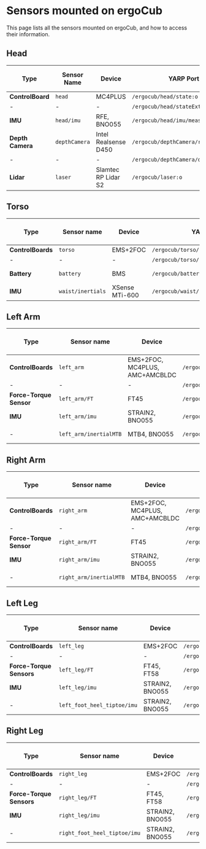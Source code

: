# Sensors mounted on ergoCub

This page lists all the sensors mounted on ergoCub, and how to access their information.

## Head

|Type |Sensor Name| Device | YARP Port | Data pattern | Publish rate (Hz) |
| --- | --- | --- | --- | --- | --- |
|**ControlBoard** | `head` | MC4PLUS | `/ergocub/head/state:o` | (joint_encoders) | 100 |
| - | - | - | `/ergocub/head/stateExt:o` | Defined in [stateExt.thrift](https://github.com/robotology/yarp/blob/master/src/libYARP_dev/src/idl/stateExt.thrift) | 100 |
|**IMU** | `head/imu` | RFE, BNO055 | `/ergocub/head/imu/measures:o` | Defined in  [multipleAnalogSensorsSerializations.thrift](https://github.com/robotology/yarp/blob/master/src/devices/messages/multipleAnalogSensorsMsgs/multipleAnalogSensorsSerializations.thrift) | 100 |
|**Depth Camera** | `depthCamera` | Intel Realsense D450 | `/ergocub/depthCamera/rgbImage:o` | ( (R channel)  (G channel)  (B channel) ) | 30 |
| - | - | - | `/ergocub/depthCamera/depthImage:o` | (depth_pixels_list) | 30 |
|**Lidar** | `laser` | Slamtec RP Lidar S2 | `/ergocub/laser:o` | Defined in [LaserScan2D.thrift](https://github.com/robotology/yarp/blob/master/src/libYARP_sig/src/idl/LaserScan2D.thrift#L15-L34) | 100 |

## Torso

|Type |Sensor name| Device | YARP Port |Data pattern | Publish Rate (Hz) |
| --- | --- | --- | --- | --- | --- |
|**ControlBoards** | `torso` | EMS+2FOC | `/ergocub/torso/state:o` | (joint_encoders) | 100|
| - | - | - | `/ergocub/torso/stateExt:o` | Defined in [stateExt.thrift](https://github.com/robotology/yarp/blob/master/src/libYARP_dev/src/idl/stateExt.thrift) | 100|
| **Battery** | `battery` | BMS | `/ergocub/battery` | (voltage current charge temperature status) | 1 |
| **IMU** | `waist/inertials` | XSense MTi-600 | `/ergocub/waist/inertials/measures:o` | Defined in  [multipleAnalogSensorsSerializations.thrift](https://github.com/robotology/yarp/blob/master/src/devices/messages/multipleAnalogSensorsMsgs/multipleAnalogSensorsSerializations.thrift) | 100 |

## Left Arm

|Type |Sensor name| Device | YARP Port |Data pattern | Publish Rate (Hz) |
| --- | --- | --- | --- | --- | --- |
|**ControlBoards** | `left_arm` | EMS+2FOC, MC4PLUS, AMC+AMCBLDC | `/ergocub/left_arm/state:o` | (joint_encoders) | 100|
| - | - | - | `/ergocub/left_arm/stateExt:o` | Defined in [stateExt.thrift](https://github.com/robotology/yarp/blob/master/src/libYARP_dev/src/idl/stateExt.thrift) | 100|
|**Force-Torque Sensor** | `left_arm/FT` | FT45 | `/ergocub/left_arm/FT/measures:o` | Defined in  [multipleAnalogSensorsSerializations.thrift](https://github.com/robotology/yarp/blob/master/src/devices/messages/multipleAnalogSensorsMsgs/multipleAnalogSensorsSerializations.thrift) |100|
|**IMU** | `left_arm/imu` | STRAIN2, BNO055 | `/ergocub/left_arm/imu/measures:o` | Defined in  [multipleAnalogSensorsSerializations.thrift](https://github.com/robotology/yarp/blob/master/src/devices/messages/multipleAnalogSensorsMsgs/multipleAnalogSensorsSerializations.thrift) | 100 |
| - | `left_arm/inertialMTB` | MTB4, BNO055 | `/ergocub/left_arm/inertialMTB/measures:o` | Defined in  [multipleAnalogSensorsSerializations.thrift](https://github.com/robotology/yarp/blob/master/src/devices/messages/multipleAnalogSensorsMsgs/multipleAnalogSensorsSerializations.thrift) | 100 |

## Right Arm

|Type |Sensor name| Device | YARP Port |Data pattern | Publish Rate (Hz) |
| --- | --- | --- | --- | --- | --- |
|**ControlBoards** | `right_arm` | EMS+2FOC, MC4PLUS, AMC+AMCBLDC | `/ergocub/right_arm/state:o` | (joint_encoders) | 100|
| - | - | - | `/ergocub/right_arm/stateExt:o` | Defined in [stateExt.thrift](https://github.com/robotology/yarp/blob/master/src/libYARP_dev/src/idl/stateExt.thrift) | 100|
|**Force-Torque Sensor** | `right_arm/FT` | FT45 | `/ergocub/right_arm/FT/measures:o` | Defined in  [multipleAnalogSensorsSerializations.thrift](https://github.com/robotology/yarp/blob/master/src/devices/messages/multipleAnalogSensorsMsgs/multipleAnalogSensorsSerializations.thrift) |100|
|**IMU** | `right_arm/imu` | STRAIN2, BNO055 | `/ergocub/right_arm/imu/measures:o` | Defined in  [multipleAnalogSensorsSerializations.thrift](https://github.com/robotology/yarp/blob/master/src/devices/messages/multipleAnalogSensorsMsgs/multipleAnalogSensorsSerializations.thrift) | 100 |
| - | `right_arm/inertialMTB` | MTB4, BNO055 | `/ergocub/right_arm/inertialMTB/measures:o` | Defined in  [multipleAnalogSensorsSerializations.thrift](https://github.com/robotology/yarp/blob/master/src/devices/messages/multipleAnalogSensorsMsgs/multipleAnalogSensorsSerializations.thrift) | 100 |

## Left Leg

|Type |Sensor name| Device | YARP Port |Data pattern | Publish Rate (Hz) |
| --- | --- | --- | --- | --- | --- |
|**ControlBoards** | `left_leg` | EMS+2FOC | `/ergocub/left_leg/state:o` | (joint_encoders) | 100|
| - | - | - | `/ergocub/left_leg/stateExt:o` | Defined in [stateExt.thrift](https://github.com/robotology/yarp/blob/master/src/libYARP_dev/src/idl/stateExt.thrift) | 100|
|**Force-Torque Sensors** | `left_leg/FT` | FT45, FT58 | `/ergocub/left_leg/FT/measures:o` | Defined in  [multipleAnalogSensorsSerializations.thrift](https://github.com/robotology/yarp/blob/master/src/devices/messages/multipleAnalogSensorsMsgs/multipleAnalogSensorsSerializations.thrift) |100|
|**IMU** | `left_leg/imu` | STRAIN2, BNO055 | `/ergocub/left_leg/imu/measures:o` | Defined in  [multipleAnalogSensorsSerializations.thrift](https://github.com/robotology/yarp/blob/master/src/devices/messages/multipleAnalogSensorsMsgs/multipleAnalogSensorsSerializations.thrift) | 100 |
| -  | `left_foot_heel_tiptoe/imu` | STRAIN2, BNO055 | `/ergocub/left_foot_heel_tiptoe/imu/measures:o` | Defined in  [multipleAnalogSensorsSerializations.thrift](https://github.com/robotology/yarp/blob/master/src/devices/messages/multipleAnalogSensorsMsgs/multipleAnalogSensorsSerializations.thrift) | 100 |

## Right Leg

|Type |Sensor name| Device | YARP Port |Data pattern | Publish Rate (Hz) |
| --- | --- | --- | --- | --- | --- |
|**ControlBoards** | `right_leg` | EMS+2FOC | `/ergocub/right_leg/state:o` | (joint_encoders) | 100|
| - | - | - | `/ergocub/right_leg/stateExt:o` | Defined in [stateExt.thrift](https://github.com/robotology/yarp/blob/master/src/libYARP_dev/src/idl/stateExt.thrift) | 100|
|**Force-Torque Sensors** | `right_leg/FT` | FT45, FT58 | `/ergocub/right_leg/FT/measures:o` | Defined in  [multipleAnalogSensorsSerializations.thrift](https://github.com/robotology/yarp/blob/master/src/devices/messages/multipleAnalogSensorsMsgs/multipleAnalogSensorsSerializations.thrift) |100|
|**IMU** | `right_leg/imu` | STRAIN2, BNO055 | `/ergocub/right_leg/imu/measures:o` | Defined in  [multipleAnalogSensorsSerializations.thrift](https://github.com/robotology/yarp/blob/master/src/devices/messages/multipleAnalogSensorsMsgs/multipleAnalogSensorsSerializations.thrift) | 100 |
| -  | `right_foot_heel_tiptoe/imu` | STRAIN2, BNO055 | `/ergocub/right_foot_heel_tiptoe/imu/measures:o` | Defined in  [multipleAnalogSensorsSerializations.thrift](https://github.com/robotology/yarp/blob/master/src/devices/messages/multipleAnalogSensorsMsgs/multipleAnalogSensorsSerializations.thrift) | 100 |
